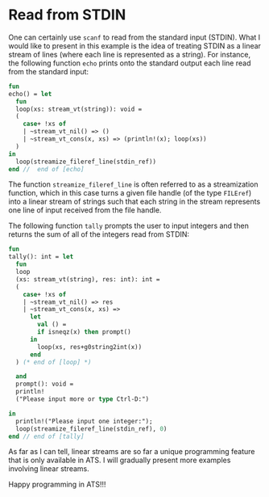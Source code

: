 # Read from STDIN

One can certainly use ```scanf``` to read from
the standard input (STDIN). What I would like to
present in this example is the idea of treating
STDIN as a linear stream of lines (where each line
is represented as a string). For instance, the
following function ```echo``` prints onto the standard
output each line read from the standard input:

```ats
fun
echo() = let
  fun
  loop(xs: stream_vt(string)): void =
  (
    case+ !xs of
    | ~stream_vt_nil() => ()
    | ~stream_vt_cons(x, xs) => (println!(x); loop(xs))
  )
in
  loop(streamize_fileref_line(stdin_ref))
end //  end of [echo]
```

The function ```streamize_fileref_line``` is often referred to as a
streamization function, which in this case turns a given file handle
(of the type ```FILEref```) into a linear stream of strings such that
each string in the stream represents one line of input received from the
file handle.

The following function ```tally``` prompts the user to input integers
and then returns the sum of all of the integers read from STDIN:

```ats
fun
tally(): int = let
  fun
  loop
  (xs: stream_vt(string), res: int): int =
  (
    case+ !xs of
    | ~stream_vt_nil() => res
    | ~stream_vt_cons(x, xs) =>
      let
        val () =
        if isneqz(x) then prompt()
      in
        loop(xs, res+g0string2int(x))
      end
  ) (* end of [loop] *)

  and
  prompt(): void =
  println!
  ("Please input more or type Ctrl-D:")

in
  println!("Please input one integer:");
  loop(streamize_fileref_line(stdin_ref), 0)
end // end of [tally]
```

As far as I can tell, linear streams are so far a unique programming
feature that is only available in ATS. I will gradually present more
examples involving linear streams.
  
Happy programming in ATS!!!
